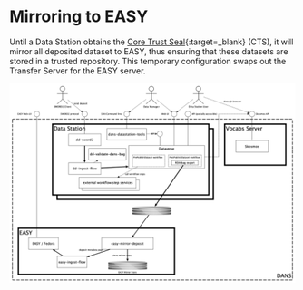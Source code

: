 Mirroring to EASY
=================

Until a Data Station obtains the [Core Trust Seal]{:target=_blank} (CTS), it will mirror all deposited dataset to EASY, thus ensuring that these datasets are stored in a
trusted repository. This temporary configuration swaps out the Transfer Server for the EASY server. 

![Overview](arch-overview-easy-mirror.png)


[Core Trust Seal]: https://www.coretrustseal.org/about/